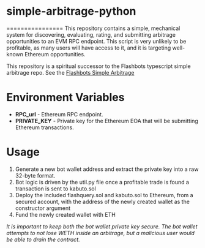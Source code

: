 # simple-arbitrage-python

================
This repository contains a simple, mechanical system for discovering, evaluating, rating, and submitting arbitrage opportunities to an EVM RPC endpoint. This script is very unlikely to be profitable, as many users will have access to it, and it is targeting well-known Ethereum opportunities.

This repository is a spiritual successor to the Flashbots typescript simple arbitrage repo. See the [Flashbots Simple Arbitrage](https://github.com/flashbots/simple-arbitrage)

Environment Variables
=====================
- **RPC_url** - Ethereum RPC endpoint.
- **PRIVATE_KEY** - Private key for the Ethereum EOA that will be submitting Ethereum transactions.


Usage
======================
1. Generate a new bot wallet address and extract the private key into a raw 32-byte format.
2. Bot logic is driven by the util.py file once a profitable trade is found a transaction is sent to kabuto.sol
3. Deploy the included flashquery.sol and kabuto.sol to Ethereum, from a secured account, with the address of the newly created wallet as the constructor argument
4. Fund the newly created wallet with ETH

_It is important to keep both the bot wallet private key secure. The bot wallet attempts to not lose WETH inside an arbitrage, but a malicious user would be able to drain the contract._

